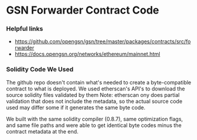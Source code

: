 # GSN Forwarder Contract Code

### Helpful links
* https://github.com/opengsn/gsn/tree/master/packages/contracts/src/forwarder
* https://docs.opengsn.org/networks/ethereum/mainnet.html

### Solidity Code We Used
The github repo doesn't contain what's needed to create a byte-compatible
contract to what is deployed. We used etherscan's API's to download the source
solidity files validated by them Note: etherscan ony does partial validation
that does not include the metadata, so the actual source code used may differ
some if it generates the same byte code.

We built with the same solidity compiler (0.8.7), same optimization flags, and
same file paths and were able to get identical byte codes minus the contract
metadata at the end.
